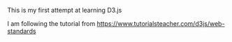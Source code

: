 This is my first attempt at learning D3.js

I am following the tutorial from https://www.tutorialsteacher.com/d3js/web-standards
